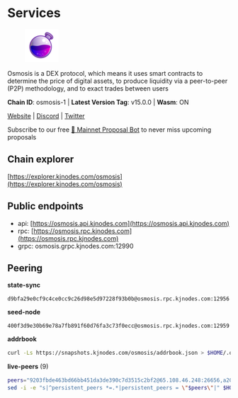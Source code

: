 # Services

<figure><img src="https://raw.githubusercontent.com/kj89/cosmos-images/main/logos/osmosis.png" alt=""><figcaption></figcaption></figure>

Osmosis is a DEX protocol, which means it uses smart contracts  to determine the price of digital assets, to produce liquidity  via a peer-to-peer (P2P) methodology, and to exact trades between users

**Chain ID**: osmosis-1 | **Latest Version Tag**: v15.0.0 | **Wasm**: ON

[Website](https://osmosis.zone) | [Discord](https://discord.gg/osmosis) | [Twitter](https://twitter.com/osmosiszone)



Subscribe to our free [🤖 Mainnet Proposal Bot](https://t.me/kjnodes_proposal_bot) to never miss upcoming proposals


## Chain explorer
[https://explorer.kjnodes.com/osmosis](https://explorer.kjnodes.com/osmosis)

## Public endpoints

* api: [https://osmosis.api.kjnodes.com](https://osmosis.api.kjnodes.com)
* rpc: [https://osmosis.rpc.kjnodes.com](https://osmosis.rpc.kjnodes.com)
* grpc: osmosis.grpc.kjnodes.com:12990

## Peering

**state-sync**

```text
d9bfa29e0cf9c4ce0cc9c26d98e5d97228f93b0b@osmosis.rpc.kjnodes.com:12956
```

**seed-node**

```text
400f3d9e30b69e78a7fb891f60d76fa3c73f0ecc@osmosis.rpc.kjnodes.com:12959
```

**addrbook**
```bash
curl -Ls https://snapshots.kjnodes.com/osmosis/addrbook.json > $HOME/.osmosisd/config/addrbook.json
```

**live-peers** (9)
```bash
peers="9203fbde463bd66bb451da3de390c7d3515c2bf2@65.108.46.248:26656,a2024229e2eed1650ba3a3ea9db67fa318dc232e@142.132.199.3:26656,0419c998d6aac0afdb05808ad9a935670248e209@65.108.204.56:26656,253bc0e57f48cb4f70493e6109b756208e20e8fe@135.181.171.121:26656,f9a920a61ee994b12b77178dd5f1fc1ed39b7cd2@142.132.255.49:26656,d0d4b88110767c503baa8a618cfd7e284482f8dc@37.120.245.11:26656,d9bfa29e0cf9c4ce0cc9c26d98e5d97228f93b0b@65.109.88.38:12956,2048e1bc1f020fa210fb475e7a0ec0948919609f@185.217.125.64:26656,ac2fbcb5de633d136a942c28c3049e3edbc6e69a@85.239.233.61:2000"
sed -i -e "s|^persistent_peers *=.*|persistent_peers = \"$peers\"|" $HOME/.osmosisd/config/config.toml
```
